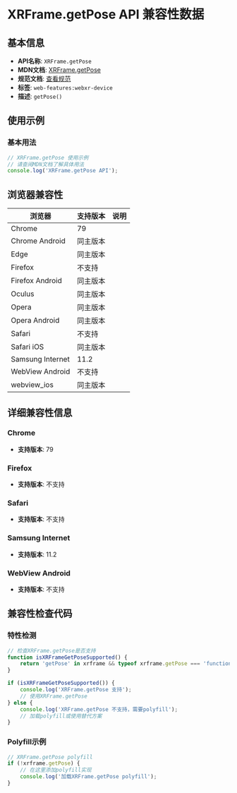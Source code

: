 # XRFrame.getPose API 兼容性数据

## 基本信息

- **API名称**: `XRFrame.getPose`
- **MDN文档**: [XRFrame.getPose](https://developer.mozilla.org/docs/Web/API/XRFrame/getPose)
- **规范文档**: [查看规范](https://immersive-web.github.io/webxr/#dom-xrframe-getpose)
- **标签**: `web-features:webxr-device`
- **描述**: `getPose()`

## 使用示例

### 基本用法

```javascript
// XRFrame.getPose 使用示例
// 请查阅MDN文档了解具体用法
console.log('XRFrame.getPose API');
```

## 浏览器兼容性

| 浏览器 | 支持版本 | 说明 |
|--------|----------|------|
| Chrome | 79 |  |
| Chrome Android | 同主版本 |  |
| Edge | 同主版本 |  |
| Firefox | 不支持 |  |
| Firefox Android | 同主版本 |  |
| Oculus | 同主版本 |  |
| Opera | 同主版本 |  |
| Opera Android | 同主版本 |  |
| Safari | 不支持 |  |
| Safari iOS | 同主版本 |  |
| Samsung Internet | 11.2 |  |
| WebView Android | 不支持 |  |
| webview_ios | 同主版本 |  |

## 详细兼容性信息

### Chrome

- **支持版本**: 79

### Firefox

- **支持版本**: 不支持

### Safari

- **支持版本**: 不支持

### Samsung Internet

- **支持版本**: 11.2

### WebView Android

- **支持版本**: 不支持

## 兼容性检查代码

### 特性检测

```javascript
// 检查XRFrame.getPose是否支持
function isXRFrameGetPoseSupported() {
    return 'getPose' in xrframe && typeof xrframe.getPose === 'function';
}

if (isXRFrameGetPoseSupported()) {
    console.log('XRFrame.getPose 支持');
    // 使用XRFrame.getPose
} else {
    console.log('XRFrame.getPose 不支持，需要polyfill');
    // 加载polyfill或使用替代方案
}
```

### Polyfill示例

```javascript
// XRFrame.getPose polyfill
if (!xrframe.getPose) {
    // 在这里添加polyfill实现
    console.log('加载XRFrame.getPose polyfill');
}
```

